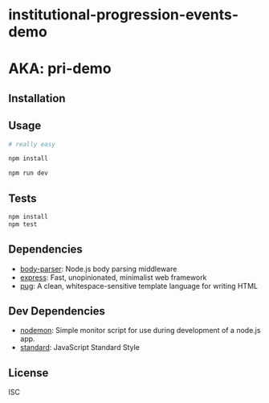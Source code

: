 ﻿# institutional-progression-events-demo
 # AKA: pri-demo



## Installation

## Usage

```sh
# really easy

npm install

npm run dev
```

## Tests

```sh
npm install
npm test
```

## Dependencies

- [body-parser](https://ghub.io/body-parser): Node.js body parsing middleware
- [express](https://ghub.io/express): Fast, unopinionated, minimalist web framework
- [pug](https://ghub.io/pug): A clean, whitespace-sensitive template language for writing HTML

## Dev Dependencies

- [nodemon](https://ghub.io/nodemon): Simple monitor script for use during development of a node.js app.
- [standard](https://ghub.io/standard): JavaScript Standard Style

## License

ISC
